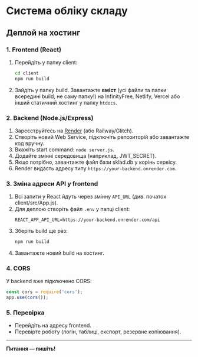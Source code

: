 # Система обліку складу

## Деплой на хостинг

### 1. Frontend (React)

1. Перейдіть у папку client:
   ```bash
   cd client
   npm run build
   ```
2. Зайдіть у папку build. Завантажте **вміст** (усі файли та папки всередині build, не саму папку!) на InfinityFree, Netlify, Vercel або інший статичний хостинг у папку `htdocs`.

### 2. Backend (Node.js/Express)

1. Зареєструйтесь на [Render](https://render.com) (або Railway/Glitch).
2. Створіть новий Web Service, підключіть репозиторій або завантажте код вручну.
3. Вкажіть start command: `node server.js`.
4. Додайте змінні середовища (наприклад, JWT_SECRET).
5. Якщо потрібно, завантажте файл бази sklad.db у корінь сервісу.
6. Render видасть адресу типу `https://your-backend.onrender.com`.

### 3. Зміна адреси API у frontend

1. Всі запити у React йдуть через змінну `API_URL` (див. початок client/src/App.js).
2. Для деплою створіть файл `.env` у папці client:
   ```env
   REACT_APP_API_URL=https://your-backend.onrender.com/api
   ```
3. Зберіть build ще раз:
   ```bash
   npm run build
   ```
4. Завантажте новий build на хостинг.

### 4. CORS

У backend вже підключено CORS:
```js
const cors = require('cors');
app.use(cors());
```

### 5. Перевірка
- Перейдіть на адресу frontend.
- Перевірте роботу (логін, таблиці, експорт, резервне копіювання).

---

**Питання — пишіть!** 